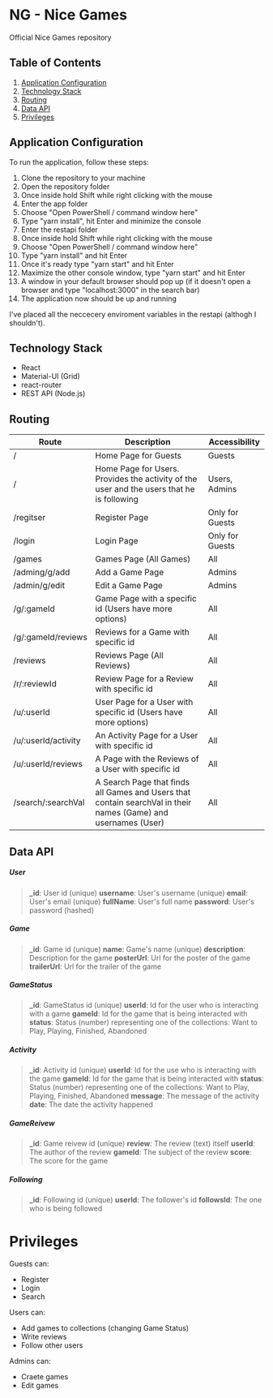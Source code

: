 # NG - Nice Games
Official Nice Games repository

## Table of Contents
1. [Application Configuration](https://github.com/vasilzahariev/ReactJS-June-2020-Project#application-configurations)
2. [Technology Stack](https://github.com/vasilzahariev/ReactJS-June-2020-Project#technology-stack)
3. [Routing](https://github.com/vasilzahariev/ReactJS-June-2020-Project#routing)
4. [Data API](https://github.com/vasilzahariev/ReactJS-June-2020-Project#data-api)
5. [Privileges](https://github.com/vasilzahariev/ReactJS-June-2020-Project#privileges)

## Application Configuration

To run the application, follow these steps:
1. Clone the repository to your machine
2. Open the repository folder
3. Once inside hold Shift while right clicking with the mouse
4. Enter the app folder
5. Choose "Open PowerShell / command window here"
6. Type "yarn install", hit Enter and minimize the console 
7. Enter the restapi folder
8. Once inside hold Shift while right clicking with the mouse
9. Choose "Open PowerShell / command window here"
10. Type "yarn install" and hit Enter
11. Once it's ready type "yarn start" and hit Enter
12. Maximize the other console window, type "yarn start" and hit Enter
13. A window in your default browser should pop up (if it doesn't open a browser and type "localhost:3000" in the search bar)
14. The application now should be up and running

I've placed all the neccecery enviroment variables in the restapi (althogh I shouldn't).

## Technology Stack

- React
- Material-UI (Grid)
- react-router
- REST API (Node.js)

## Routing

| Route | Description | Accessibility |
| ------ | ------ | ------ |
| / | Home Page for Guests | Guests |
| / | Home Page for Users. Provides the activity of the user and the users that he is following | Users, Admins |
| /regitser | Register Page | Only for Guests |
| /login | Login Page | Only for Guests |
| /games | Games Page (All Games)  | All |
| /adming/g/add | Add a Game Page  | Admins |
| /admin/g/edit | Edit a Game Page  | Admins |
| /g/:gameId | Game Page with a specific id (Users have more options) | All |
| /g/:gameId/reviews | Reviews for a Game with specific id | All |
| /reviews | Reviews Page (All Reviews) | All |
| /r/:reviewId | Review Page for a Review with specific id | All |
| /u/:userId | User Page for a User with specific id (Users have more options) | All |
| /u/:userId/activity | An Activity Page for a User with specific id | All |
| /u/:userId/reviews | A Page with the Reviews of a User with specific id | All |
| /search/:searchVal | A Search Page that finds all Games and Users that contain searchVal in their names (Game) and usernames (User) | All |

## Data API

##### User
> **_id**: User id (unique)
> **username**: User's username (unique)
> **email**: User's email (unique)
> **fullName**: User's full name
> **password**: User's password (hashed)

##### Game

> **_id**: Game id (unique)
> **name**: Game's name (unique)
> **description**: Description for the game
> **posterUrl**: Url for the poster of the game
> **trailerUrl**: Url for the trailer of the game

##### GameStatus
> **_id**: GameStatus id (unique)
> **userId**: Id for the user who is interacting with a game
> **gameId**: Id for the game that is being interacted with
> **status**: Status (number) representing one of the collections: Want to Play, Playing, Finished, Abandoned

##### Activity
> **_id**: Activity id (unique)
> **userId**: Id for the use who is interacting with the game
> **gameId**: Id for the game that is being interacted with
> **status**: Status (number) representing one of the collections: Want to Play, Playing, Finished, Abandoned
> **message**: The message of the activity
> **date**: The date the activity happened

##### GameReivew
> **_id**: Game reivew id (unique)
> **review**: The review (text) itself
> **userId**: The author of the review
> **gameId**: The subject of the review
> **score**: The score for the game

##### Following
> **_id**: Following id (unique)
> **userId**: The follower's id
> **followsId**: The one who is being followed

# Privileges

Guests can:
- Register
- Login
- Search

Users can:
- Add games to collections (changing Game Status)
- Write reviews
- Follow other users

Admins can:
- Craete games
- Edit games
